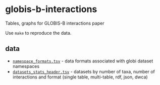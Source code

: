 # globis-b-interactions
Tables, graphs for GLOBIS-B interactions paper

Use ```make``` to reproduce the data.

## data
 * [`namespace_formats.tsv`](./namespace_formats.tsv) - data formats associated with globi dataset namespaces 
 * [`datasets_stats_header.tsv`](./datasets_stats_header.tsv) - datasets by number of taxa, number of interactions and format (single table, multi-table, rdf, json, dwca)



